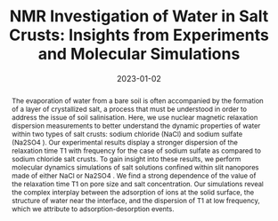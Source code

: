 ---
title: "NMR Investigation of Water in Salt Crusts: Insights from Experiments and Molecular Simulations"
date: 2023-01-02
publishDate: 2023-01-02
authors: ["**Simon Gravelle**", "Sabina Haber-Pohlmeier", "Carlos Mattea", "Siegfried Stapf", "Christian Holm", "Alexander Schlaich"]
publication_types: ["3"]
abstract: "The evaporation of water from a bare soil is often accompanied by the formation of a layer of crystallized salt, a process that must be understood in order to address the issue of soil salinisation. Here, we use nuclear magnetic relaxation dispersion measurements to better understand the dynamic properties of water within two types of salt crusts: sodium chloride (NaCl) and sodium sulfate (Na2SO4 ). Our experimental results display a stronger dispersion of the relaxation time T1 with frequency for the case of sodium sulfate as compared to sodium chloride salt crusts. To gain insight into these results, we perform molecular dynamics simulations of salt solutions confined within slit nanopores made of either NaCl or Na2SO4 . We find a strong dependence of the value of the relaxation time T1 on pore size and salt concentration. Our simulations reveal the complex interplay between the adsorption of ions at the solid surface, the structure of water near the interface, and the dispersion of T1 at low frequency, which we attribute to adsorption-desorption events."
featured: true
publication: "*Preprint*"
links:
  - icon_pack: fas
    icon: scroll
    name: Preprint
    url: 'https://chemrxiv.org/engage/chemrxiv/article-details/63aedbf204902ad473148fa4'
  - icon_pack: ai
    icon: open-data
    name: Open data
    url: 'https://darus.uni-stuttgart.de/dataset.xhtml;jsessionid=97a80943111eee00e635f9596b2c?persistentId=doi%3A10.18419%2Fdarus-3179&version=DRAFT'

---